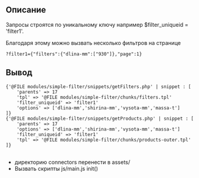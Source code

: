 ## Описание

Запросы строятся по уникальному ключу например $filter_uniqueid = 'filter1'.

Благодаря этому можно вызвать несколько фильтров на странице

```code
?filter1={"filters":{"dlina-mm":["930"]},"page":1}
```

## Вывод

```code
{'@FILE modules/simple-filter/snippets/getFilters.php' | snippet : [
	'parents' => 17
	'tpl' => '@FILE modules/simple-filter/chunks/filters.tpl'
	'filter_uniqueid' => 'filter1'
	'options' => ['dlina-mm','shirina-mm','vysota-mm','massa-t']
]}
{'@FILE modules/simple-filter/snippets/getProducts.php' | snippet : [
	'parents' => 17
	'options' => ['dlina-mm','shirina-mm','vysota-mm','massa-t']
	'filter_uniqueid' => 'filter1'
	'tpl' => '@FILE modules/simple-filter/chunks/products-outer.tpl'
]}
```

##

- директорию connectors перенести в assets/
- Вызвать скрипты js/main.js init()
